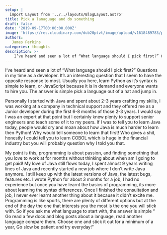 ```yaml
---
setup: |
  import Layout from '../../layouts/BlogLayout.astro'
title: Pick a lanaguage and do something
draft: false
date: '2019-09-17T00:00:00.000Z'
image: 'https://res.cloudinary.com/dub20ptvt/image/upload/v1618489783/pick-a-language_tpbwg4.webp'
authors:
   James Perkins
categories: thoughts
description: >-
    I’ve heard and seen a lot of “What language should I pick first?” Questions in my time as a developer. It’s an interesting question that I seem to have the opposite response to most.
---
```


I’ve heard and seen a lot of “What language should I pick first?” Questions in my time as a developer. It’s an interesting question that I seem to have the opposite response to most. Usually you here, learn Python as it’s syntax is simple to learn, or JavaScript because it is in demand and everyone wants to hire you. The answer is simple pick a language out of a hat and jump in.

Personally I started with Java and spent about 2-3 years crafting my skills, I was working at a company in technical support and they offered me as a Junior developer during the first 6-8 months of those 2-3 years. I would say I was an expert at that point but I certainly knew plenty to support senior engineers and teach some of it to my peers.
If I was to tell you to learn Java today, people would cry and moan about how Java is much harder to learn then Python! Why would tell someone to learn that first! Who gives a shit, honestly I could tell you to learn COBOL which is huge in the financial industry but you will probably question why I told you that.

My point is this, programming is about passion, and finding something that you love to work at for months without thinking about when am I going to get paid! My love of Java still flows today, I spent almost 9 years writing lines of Java and recently started a new job where I don’t write Java anymore. I still keep up with the latest versions of Java, the latest bugs, features etc. I wrote Python for about 3 months for a job, I had no experience but once you have learnt the basics of programming, its more about learning the syntax differences. Once I finished the consultation and job, I never ever learnt another thing about it because it didn’t excite me.
Programming is like sports, there are plenty of different options but at the end of the day the one that interests you the most is the one you will stick with. So if you ask me what language to start with, the answer is simple “ Go read a few docs and blog posts about a language, read another language compare them. Choose one and stick it out for a minimum of a year, Go slow be patient and try everyday!”
